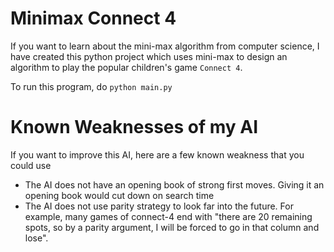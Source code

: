 # Minimax Connect 4

If you want to learn about the mini-max
algorithm from computer science,
I have created this python project
which uses mini-max to design
an algorithm to play the
popular children's game
`Connect 4`.

To run this program, do
`python main.py`

# Known Weaknesses of my AI
If you want to improve this AI, here are a few
known weakness that you could use
* The AI does not have an opening book of strong first moves. Giving it an opening book would cut down on search time
* The AI does not use parity strategy to look far into the future. For example, many games of connect-4 end with "there are 20 remaining spots, so by a parity argument, I will be forced to go in that column and lose".